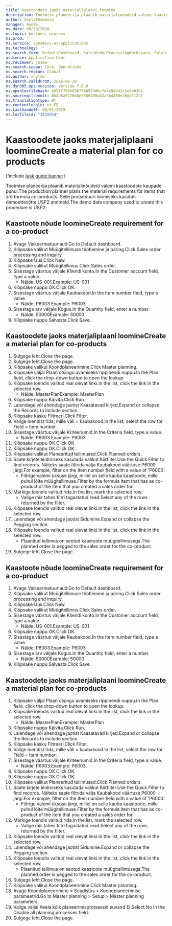 ```yaml
---
title: Kaastoodete jaoks materjaliplaani loomine
description: Tootmise planeerija plaanib materjalinõudeid valemi kaastoodete kaupade puhul.
author: ShylaThompson
manager: AnnBe
ms.date: 08/29/2018
ms.topic: business-process
ms.prod: ''
ms.service: dynamics-ax-applications
ms.technology: ''
ms.search.form: DefaultDashboard, SalesOrderProcessingWorkspace, SalesCreateOrder, SalesTable, ReqCreatePlanWorkspace, ReqTransPlanCard, SysQueryForm, ReqTransPo
audience: Application User
ms.reviewer: josaw
ms.search.scope: Core, Operations
ms.search.region: Global
ms.author: shylaw
ms.search.validFrom: 2016-06-30
ms.dyn365.ops.version: Version 7.0.0
ms.openlocfilehash: e59ff769685677b0970dbc7d4c9d4d2c1e5b63d1
ms.sourcegitcommit: 8b4b6a9226d4e5f66498ab2a5b4160e26dd112af
ms.translationtype: HT
ms.contentlocale: et-EE
ms.lasthandoff: 08/01/2019
ms.locfileid: "1835954"
---
```

# <a name="create-a-material-plan-for-co-products"></a><span data-ttu-id="dcf2d-103">Kaastoodete jaoks materjaliplaani loomine</span><span class="sxs-lookup"><span data-stu-id="dcf2d-103">Create a material plan for co products</span></span>

[!include [task guide banner](../../includes/task-guide-banner.md)]

<span data-ttu-id="dcf2d-104">Tootmise planeerija plaanib materjalinõudeid valemi kaastoodete kaupade puhul.</span><span class="sxs-lookup"><span data-stu-id="dcf2d-104">The production planner plans the material requirements for items that are formula co-products.</span></span> <span data-ttu-id="dcf2d-105">Selle protseduuri loomiseks kasutati demoettevõtte USP2 andmeid.</span><span class="sxs-lookup"><span data-stu-id="dcf2d-105">The demo data company used to create this procedure is USP2.</span></span>


## <a name="create-requirement-for-a-co-product"></a><span data-ttu-id="dcf2d-106">Kaastoote nõude loomine</span><span class="sxs-lookup"><span data-stu-id="dcf2d-106">Create requirement for a co-product</span></span>
1. <span data-ttu-id="dcf2d-107">Avage Vaikearmatuurlaud.</span><span class="sxs-lookup"><span data-stu-id="dcf2d-107">Go to Default dashboard.</span></span>
2. <span data-ttu-id="dcf2d-108">Klõpsake valikut Müügitellimuse töötlemine ja päring.</span><span class="sxs-lookup"><span data-stu-id="dcf2d-108">Click Sales order processing and inquiry.</span></span>
3. <span data-ttu-id="dcf2d-109">Klõpsake Uus.</span><span class="sxs-lookup"><span data-stu-id="dcf2d-109">Click New.</span></span>
4. <span data-ttu-id="dcf2d-110">Klõpsake valikut Müügitellimus.</span><span class="sxs-lookup"><span data-stu-id="dcf2d-110">Click Sales order.</span></span>
5. <span data-ttu-id="dcf2d-111">Sisestage väärtus väljale Kliendi konto.</span><span class="sxs-lookup"><span data-stu-id="dcf2d-111">In the Customer account field, type a value.</span></span>
    * <span data-ttu-id="dcf2d-112">Näide: US-001.</span><span class="sxs-lookup"><span data-stu-id="dcf2d-112">Example: US-001</span></span>  
6. <span data-ttu-id="dcf2d-113">Klõpsake nuppu OK.</span><span class="sxs-lookup"><span data-stu-id="dcf2d-113">Click OK.</span></span>
7. <span data-ttu-id="dcf2d-114">Sisestage väärtus väljale Kaubakood.</span><span class="sxs-lookup"><span data-stu-id="dcf2d-114">In the Item number field, type a value.</span></span>
    * <span data-ttu-id="dcf2d-115">Näide: P6003.</span><span class="sxs-lookup"><span data-stu-id="dcf2d-115">Example: P6003</span></span>  
8. <span data-ttu-id="dcf2d-116">Sisestage arv väljale Kogus.</span><span class="sxs-lookup"><span data-stu-id="dcf2d-116">In the Quantity field, enter a number.</span></span>
    * <span data-ttu-id="dcf2d-117">Näide: 50000</span><span class="sxs-lookup"><span data-stu-id="dcf2d-117">Example: 50000</span></span>  
9. <span data-ttu-id="dcf2d-118">Klõpsake nuppu Salvesta.</span><span class="sxs-lookup"><span data-stu-id="dcf2d-118">Click Save.</span></span>

## <a name="create-a-material-plan-for-co-products"></a><span data-ttu-id="dcf2d-119">Kaastoodete jaoks materjaliplaani loomine</span><span class="sxs-lookup"><span data-stu-id="dcf2d-119">Create a material plan for co-products</span></span>
1. <span data-ttu-id="dcf2d-120">Sulgege leht.</span><span class="sxs-lookup"><span data-stu-id="dcf2d-120">Close the page.</span></span>
2. <span data-ttu-id="dcf2d-121">Sulgege leht.</span><span class="sxs-lookup"><span data-stu-id="dcf2d-121">Close the page.</span></span>
3. <span data-ttu-id="dcf2d-122">Klõpsake valikul Koondplaneerimine.</span><span class="sxs-lookup"><span data-stu-id="dcf2d-122">Click Master planning.</span></span>
4. <span data-ttu-id="dcf2d-123">Klõpsake väljal Plaan otsingu avamiseks ripploendi nuppu.</span><span class="sxs-lookup"><span data-stu-id="dcf2d-123">In the Plan field, click the drop-down button to open the lookup.</span></span>
5. <span data-ttu-id="dcf2d-124">Klõpsake loendis valitud real olevat linki.</span><span class="sxs-lookup"><span data-stu-id="dcf2d-124">In the list, click the link in the selected row.</span></span>
    * <span data-ttu-id="dcf2d-125">Näide: MasterPlan</span><span class="sxs-lookup"><span data-stu-id="dcf2d-125">Example: MasterPlan</span></span>  
6. <span data-ttu-id="dcf2d-126">Klõpsake nuppu Käivita.</span><span class="sxs-lookup"><span data-stu-id="dcf2d-126">Click Run.</span></span>
7. <span data-ttu-id="dcf2d-127">Laiendage või ahendage jaotist Kaasatavad kirjed.</span><span class="sxs-lookup"><span data-stu-id="dcf2d-127">Expand or collapse the Records to include section.</span></span>
8. <span data-ttu-id="dcf2d-128">Klõpsake käsku Filtreeri.</span><span class="sxs-lookup"><span data-stu-id="dcf2d-128">Click Filter.</span></span>
9. <span data-ttu-id="dcf2d-129">Valige loendist rida, mille väli = kaubakood.</span><span class="sxs-lookup"><span data-stu-id="dcf2d-129">In the list, select the row for Field = Item number.</span></span>
10. <span data-ttu-id="dcf2d-130">Sisestage väärtus väljale Kriteeriumid.</span><span class="sxs-lookup"><span data-stu-id="dcf2d-130">In the Criteria field, type a value.</span></span>
    * <span data-ttu-id="dcf2d-131">Näide: P6003.</span><span class="sxs-lookup"><span data-stu-id="dcf2d-131">Example: P6003</span></span>  
11. <span data-ttu-id="dcf2d-132">Klõpsake nuppu OK.</span><span class="sxs-lookup"><span data-stu-id="dcf2d-132">Click OK.</span></span>
12. <span data-ttu-id="dcf2d-133">Klõpsake nuppu OK.</span><span class="sxs-lookup"><span data-stu-id="dcf2d-133">Click OK.</span></span>
13. <span data-ttu-id="dcf2d-134">Klõpsake valikut Planeeritud tellimused.</span><span class="sxs-lookup"><span data-stu-id="dcf2d-134">Click Planned orders.</span></span>
14. <span data-ttu-id="dcf2d-135">Saate kirjete leidmiseks kasutada valikut Kiirfilter.</span><span class="sxs-lookup"><span data-stu-id="dcf2d-135">Use the Quick Filter to find records.</span></span> <span data-ttu-id="dcf2d-136">Näiteks saate filtrida välja Kaubakood väärtuse P6000 järgi.</span><span class="sxs-lookup"><span data-stu-id="dcf2d-136">For example, filter on the Item number field with a value of 'P6000'.</span></span>
    * <span data-ttu-id="dcf2d-137">Filtrige valemi üksuse järgi, millel on selle kauba kaastoode, mille puhul lõite müügitellimuse.</span><span class="sxs-lookup"><span data-stu-id="dcf2d-137">Filter by the formula item that has as co-product of the item that you created a sales order for.</span></span>  
15. <span data-ttu-id="dcf2d-138">Märkige loendis valitud rida.</span><span class="sxs-lookup"><span data-stu-id="dcf2d-138">In the list, mark the selected row.</span></span>
    * <span data-ttu-id="dcf2d-139">Valige mis tahes filtri tagastatud read.</span><span class="sxs-lookup"><span data-stu-id="dcf2d-139">Select any of the rows returned by the filter.</span></span>  
16. <span data-ttu-id="dcf2d-140">Klõpsake loendis valitud real olevat linki.</span><span class="sxs-lookup"><span data-stu-id="dcf2d-140">In the list, click the link in the selected row.</span></span>
17. <span data-ttu-id="dcf2d-141">Laiendage või ahendage jaotist Sidumine.</span><span class="sxs-lookup"><span data-stu-id="dcf2d-141">Expand or collapse the Pegging section.</span></span>
18. <span data-ttu-id="dcf2d-142">Klõpsake loendis valitud real olevat linki.</span><span class="sxs-lookup"><span data-stu-id="dcf2d-142">In the list, click the link in the selected row.</span></span>
    * <span data-ttu-id="dcf2d-143">Plaanitud tellimus on seotud kaastoote müügitellimusega.</span><span class="sxs-lookup"><span data-stu-id="dcf2d-143">The planned order is pegged to the sales order for the co-product.</span></span>  
19. <span data-ttu-id="dcf2d-144">Sulgege leht.</span><span class="sxs-lookup"><span data-stu-id="dcf2d-144">Close the page.</span></span>

## <a name="create-requirement-for-a-co-product"></a><span data-ttu-id="dcf2d-145">Kaastoote nõude loomine</span><span class="sxs-lookup"><span data-stu-id="dcf2d-145">Create requirement for a co-product</span></span>
1. <span data-ttu-id="dcf2d-146">Avage Vaikearmatuurlaud.</span><span class="sxs-lookup"><span data-stu-id="dcf2d-146">Go to Default dashboard.</span></span>
2. <span data-ttu-id="dcf2d-147">Klõpsake valikut Müügitellimuse töötlemine ja päring.</span><span class="sxs-lookup"><span data-stu-id="dcf2d-147">Click Sales order processing and inquiry.</span></span>
3. <span data-ttu-id="dcf2d-148">Klõpsake Uus.</span><span class="sxs-lookup"><span data-stu-id="dcf2d-148">Click New.</span></span>
4. <span data-ttu-id="dcf2d-149">Klõpsake valikut Müügitellimus.</span><span class="sxs-lookup"><span data-stu-id="dcf2d-149">Click Sales order.</span></span>
5. <span data-ttu-id="dcf2d-150">Sisestage väärtus väljale Kliendi konto.</span><span class="sxs-lookup"><span data-stu-id="dcf2d-150">In the Customer account field, type a value.</span></span>
    * <span data-ttu-id="dcf2d-151">Näide: US-001.</span><span class="sxs-lookup"><span data-stu-id="dcf2d-151">Example: US-001</span></span>  
6. <span data-ttu-id="dcf2d-152">Klõpsake nuppu OK.</span><span class="sxs-lookup"><span data-stu-id="dcf2d-152">Click OK.</span></span>
7. <span data-ttu-id="dcf2d-153">Sisestage väärtus väljale Kaubakood.</span><span class="sxs-lookup"><span data-stu-id="dcf2d-153">In the Item number field, type a value.</span></span>
    * <span data-ttu-id="dcf2d-154">Näide: P6003.</span><span class="sxs-lookup"><span data-stu-id="dcf2d-154">Example: P6003</span></span>  
8. <span data-ttu-id="dcf2d-155">Sisestage arv väljale Kogus.</span><span class="sxs-lookup"><span data-stu-id="dcf2d-155">In the Quantity field, enter a number.</span></span>
    * <span data-ttu-id="dcf2d-156">Näide: 50000</span><span class="sxs-lookup"><span data-stu-id="dcf2d-156">Example: 50000</span></span>  
9. <span data-ttu-id="dcf2d-157">Klõpsake nuppu Salvesta.</span><span class="sxs-lookup"><span data-stu-id="dcf2d-157">Click Save.</span></span>

## <a name="create-a-material-plan-for-co-products"></a><span data-ttu-id="dcf2d-158">Kaastoodete jaoks materjaliplaani loomine</span><span class="sxs-lookup"><span data-stu-id="dcf2d-158">Create a material plan for co-products</span></span>
1. <span data-ttu-id="dcf2d-159">Klõpsake väljal Plaan otsingu avamiseks ripploendi nuppu.</span><span class="sxs-lookup"><span data-stu-id="dcf2d-159">In the Plan field, click the drop-down button to open the lookup.</span></span>
2. <span data-ttu-id="dcf2d-160">Klõpsake loendis valitud real olevat linki.</span><span class="sxs-lookup"><span data-stu-id="dcf2d-160">In the list, click the link in the selected row.</span></span>
    * <span data-ttu-id="dcf2d-161">Näide: MasterPlan</span><span class="sxs-lookup"><span data-stu-id="dcf2d-161">Example: MasterPlan</span></span>  
3. <span data-ttu-id="dcf2d-162">Klõpsake nuppu Käivita.</span><span class="sxs-lookup"><span data-stu-id="dcf2d-162">Click Run.</span></span>
4. <span data-ttu-id="dcf2d-163">Laiendage või ahendage jaotist Kaasatavad kirjed.</span><span class="sxs-lookup"><span data-stu-id="dcf2d-163">Expand or collapse the Records to include section.</span></span>
5. <span data-ttu-id="dcf2d-164">Klõpsake käsku Filtreeri.</span><span class="sxs-lookup"><span data-stu-id="dcf2d-164">Click Filter.</span></span>
6. <span data-ttu-id="dcf2d-165">Valige loendist rida, mille väli = kaubakood.</span><span class="sxs-lookup"><span data-stu-id="dcf2d-165">In the list, select the row for Field = Item number.</span></span>
7. <span data-ttu-id="dcf2d-166">Sisestage väärtus väljale Kriteeriumid.</span><span class="sxs-lookup"><span data-stu-id="dcf2d-166">In the Criteria field, type a value.</span></span>
    * <span data-ttu-id="dcf2d-167">Näide: P6003.</span><span class="sxs-lookup"><span data-stu-id="dcf2d-167">Example: P6003</span></span>  
8. <span data-ttu-id="dcf2d-168">Klõpsake nuppu OK.</span><span class="sxs-lookup"><span data-stu-id="dcf2d-168">Click OK.</span></span>
9. <span data-ttu-id="dcf2d-169">Klõpsake nuppu OK.</span><span class="sxs-lookup"><span data-stu-id="dcf2d-169">Click OK.</span></span>
10. <span data-ttu-id="dcf2d-170">Klõpsake valikut Planeeritud tellimused.</span><span class="sxs-lookup"><span data-stu-id="dcf2d-170">Click Planned orders.</span></span>
11. <span data-ttu-id="dcf2d-171">Saate kirjete leidmiseks kasutada valikut Kiirfilter.</span><span class="sxs-lookup"><span data-stu-id="dcf2d-171">Use the Quick Filter to find records.</span></span> <span data-ttu-id="dcf2d-172">Näiteks saate filtrida välja Kaubakood väärtuse P6000 järgi.</span><span class="sxs-lookup"><span data-stu-id="dcf2d-172">For example, filter on the Item number field with a value of 'P6000'.</span></span>
    * <span data-ttu-id="dcf2d-173">Filtrige valemi üksuse järgi, millel on selle kauba kaastoode, mille puhul lõite müügitellimuse.</span><span class="sxs-lookup"><span data-stu-id="dcf2d-173">Filter by the formula item that has as co-product of the item that you created a sales order for.</span></span>  
12. <span data-ttu-id="dcf2d-174">Märkige loendis valitud rida.</span><span class="sxs-lookup"><span data-stu-id="dcf2d-174">In the list, mark the selected row.</span></span>
    * <span data-ttu-id="dcf2d-175">Valige mis tahes filtri tagastatud read.</span><span class="sxs-lookup"><span data-stu-id="dcf2d-175">Select any of the rows returned by the filter.</span></span>  
13. <span data-ttu-id="dcf2d-176">Klõpsake loendis valitud real olevat linki.</span><span class="sxs-lookup"><span data-stu-id="dcf2d-176">In the list, click the link in the selected row.</span></span>
14. <span data-ttu-id="dcf2d-177">Laiendage või ahendage jaotist Sidumine.</span><span class="sxs-lookup"><span data-stu-id="dcf2d-177">Expand or collapse the Pegging section.</span></span>
15. <span data-ttu-id="dcf2d-178">Klõpsake loendis valitud real olevat linki.</span><span class="sxs-lookup"><span data-stu-id="dcf2d-178">In the list, click the link in the selected row.</span></span>
    * <span data-ttu-id="dcf2d-179">Plaanitud tellimus on seotud kaastoote müügitellimusega.</span><span class="sxs-lookup"><span data-stu-id="dcf2d-179">The planned order is pegged to the sales order for the co-product.</span></span>  
16. <span data-ttu-id="dcf2d-180">Sulgege leht.</span><span class="sxs-lookup"><span data-stu-id="dcf2d-180">Close the page.</span></span>
17. <span data-ttu-id="dcf2d-181">Klõpsake valikul Koondplaneerimine.</span><span class="sxs-lookup"><span data-stu-id="dcf2d-181">Click Master planning.</span></span>
18. <span data-ttu-id="dcf2d-182">Avage Koondplaneerimine > Seadistus > Koondplaneerimise parameetrid.</span><span class="sxs-lookup"><span data-stu-id="dcf2d-182">Go to Master planning > Setup > Master planning parameters.</span></span>
19. <span data-ttu-id="dcf2d-183">Valige väljal Keela kõik planeerimisprotsessid suvand Ei.</span><span class="sxs-lookup"><span data-stu-id="dcf2d-183">Select No in the Disable all planning processes field.</span></span>
20. <span data-ttu-id="dcf2d-184">Sulgege leht.</span><span class="sxs-lookup"><span data-stu-id="dcf2d-184">Close the page.</span></span>

